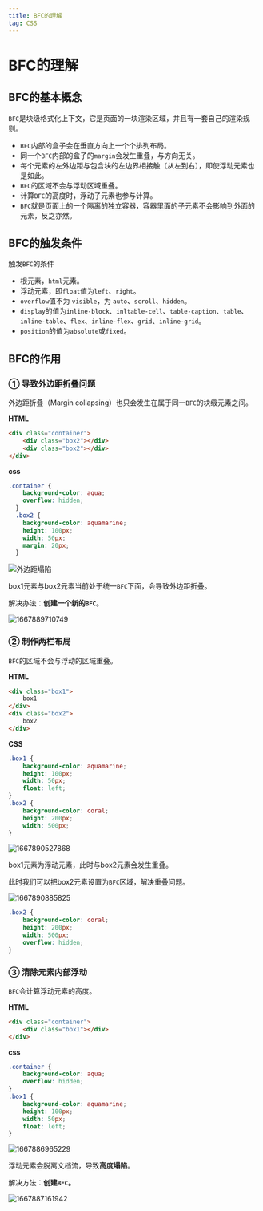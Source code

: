 ```yaml
---
title: BFC的理解
tag: CSS
---
```

# BFC的理解

## BFC的基本概念

`BFC`是块级格式化上下文，它是页面的一块渲染区域，并且有一套自己的渲染规则。

* `BFC`内部的盒子会在垂直方向上一个个排列布局。
* 同一个`BFC`内部的盒子的`margin`会发生重叠，与方向无关。
* 每个元素的左外边距与包含块的左边界相接触（从左到右），即使浮动元素也是如此。
* `BFC`的区域不会与浮动区域重叠。
* 计算`BFC`的高度时，浮动子元素也参与计算。
* `BFC`就是页面上的一个隔离的独立容器，容器里面的子元素不会影响到外面的元素，反之亦然。

## BFC的触发条件

触发`BFC`的条件

* 根元素，`html`元素。
* 浮动元素，即`float`值为`left`、`right`。
* `overflow`值不为 `visible`，为 `auto`、`scroll`、`hidden`。
* `display`的值为`inline-block`、`inltable-cell`、`table-caption`、`table`、`inline-table`、`flex`、`inline-flex`、`grid`、`inline-grid`。
* `position`的值为`absolute`或`fixed`。

## BFC的作用

### ① 导致外边距折叠问题

 外边距折叠（Margin collapsing）也只会发生在属于同一`BFC`的块级元素之间。 

**HTML**

~~~html
<div class="container">
    <div class="box2"></div>
    <div class="box2"></div>
</div>
~~~

**css**

~~~css
.container {
    background-color: aqua;
    overflow: hidden;
  }
  .box2 {
    background-color: aquamarine;
    height: 100px;
    width: 50px;
    margin: 20px;
  }
~~~

![外边距塌陷](./images/CSS/BFC的理解/margin1.png)

box1元素与box2元素当前处于统一`BFC`下面，会导致外边距折叠。

解决办法：**创建一个新的`BFC`**。

![1667889710749](./images/CSS/BFC的理解/margin2.png)

### ② 制作两栏布局

`BFC`的区域不会与浮动的区域重叠。

**HTML**

~~~html
<div class="box1">
    box1
</div>
<div class="box2">
    box2
</div>
~~~

**CSS**

~~~css
.box1 {
    background-color: aquamarine;
    height: 100px;
    width: 50px;
    float: left;
}
.box2 {
    background-color: coral;
    height: 200px;
    width: 500px;
}
~~~

![1667890527868](./images/CSS/BFC的理解/layout.png)

box1元素为浮动元素，此时与box2元素会发生重叠。

此时我们可以把box2元素设置为`BFC`区域，解决重叠问题。

![1667890885825](./images/CSS/BFC的理解/layout2.png)

~~~css
.box2 {
    background-color: coral;
    height: 200px;
    width: 500px;
    overflow: hidden;
}
~~~

### ③ 清除元素内部浮动

`BFC`会计算浮动元素的高度。

**HTML**

~~~html
<div class="container">
    <div class="box1"></div>
</div>
~~~

**css**

~~~css
.container {
    background-color: aqua;
    overflow: hidden;
}
.box1 {
    background-color: aquamarine;
    height: 100px;
    width: 50px;
    float: left;
}
~~~

![1667886965229](./images/CSS/BFC的理解/float1.png)

浮动元素会脱离文档流，导致**高度塌陷**。

解决方法：**创建`BFC`。**

![1667887161942](./images/CSS/BFC的理解/float2.png)
